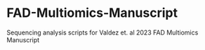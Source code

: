 # FAD-Multiomics-Manuscript
Sequencing analysis scripts for Valdez et. al 2023 FAD Multiomics Manuscript
